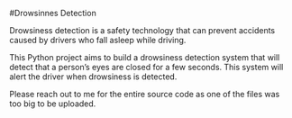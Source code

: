 #Drowsinnes Detection

Drowsiness detection is a safety technology that can prevent accidents caused by drivers who fall asleep while driving.

This Python project aims to build a drowsiness detection system that will detect that a person’s eyes are closed for a few seconds. This system will alert the driver when drowsiness is detected.

Please reach out to me for the entire source code as one of the files was too big to be uploaded.
